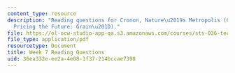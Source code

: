 ```yaml
---
content_type: resource
description: "Reading questions for Cronon, Nature\u2019s Metropolis (Ch. 3 \u201C\
  Pricing the Future: Grain\u201D)."
file: https://ol-ocw-studio-app-qa.s3.amazonaws.com/courses/sts-036-technology-and-nature-in-american-history-spring-2008/36ea332eee2a4e081f37214bccae7398_quest7.pdf
file_type: application/pdf
resourcetype: Document
title: Week 7 Reading Questions
uid: 36ea332e-ee2a-4e08-1f37-214bccae7398
---
```

